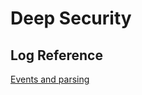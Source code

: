 # Deep Security



## Log Reference

[Events and parsing](https://help.deepsecurity.trendmicro.com/10/0/Events-Alerts/syslog-parsing.html)
